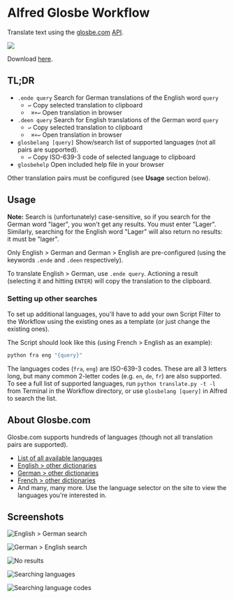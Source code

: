 # Alfred Glosbe Workflow #

Translate text using the [glosbe.com](http://glosbe.com/) [API](http://glosbe.com/a-api).

![](https://github.com/deanishe/alfred-glosbe/raw/master/screenshot2.png "")

Download [here](https://github.com/deanishe/alfred-glosbe/raw/master/Glosbe%20Translation.alfredworkflow).

## TL;DR ##

- `.ende query` Search for German translations of the English word `query`
	- `↩` Copy selected translation to clipboard
	- ` ⌘+↩` Open translation in browser
- `.deen query` Search for English translations of the German word `query`
	- `↩` Copy selected translation to clipboard
	- ` ⌘+↩` Open translation in browser
- `glosbelang [query]` Show/search list of supported languages (not all pairs are supported).
	- `↩` Copy ISO-639-3 code of selected language to clipboard
- `glosbehelp` Open included help file in your browser

Other translation pairs must be configured (see **Usage** section below).

## Usage ##

**Note:** Search is (unfortunately) case-sensitive, so if you search for the German word "lager", you won't get any results. You must enter "Lager". Similarly, searching for the English word "Lager" will also return no results: it must be "lager".

Only English &gt; German and German &gt; English are pre-configured (using the keywords `.ende` and `.deen` respectively).

To translate English &gt; German, use `.ende query`. Actioning a result (selecting it and hitting `ENTER`) will copy the translation to the clipboard.

### Setting up other searches ###

To set up additional languages, you'll have to add your own Script Filter to the Workflow using the existing ones as a template (or just change the existing ones).

The Script should look like this (using French &gt; English as an example):

```bash
python fra eng "{query}"
```

The languages codes (`fra`, `eng`) are ISO-639-3 codes. These are all 3 letters long, but many common 2-letter codes (e.g. `en`, `de`, `fr`) are also supported. To see a full list of supported languages, run `python translate.py -t -l` from Terminal in the Workflow directory, or use `glosbelang [query]` in Alfred to search the list.

## About Glosbe.com ##

Glosbe.com supports hundreds of languages (though not all translation pairs are supported).

- [List of all available languages](http://glosbe.com/all-languages)
- [English &gt; other dictionaries](http://glosbe.com/en/all-dictionaries)
- [German &gt; other dictionaries](http://glosbe.com/de/all-dictionaries)
- [French &gt; other dictionaries](http://glosbe.com/fr/all-dictionaries)
- And many, many more. Use the language selector on the site to view the languages you're interested in.

## Screenshots ##

![English &gt; German search](https://github.com/deanishe/alfred-glosbe/raw/master/screenshot1.png "English &gt; German search")

![German &gt; English search](https://github.com/deanishe/alfred-glosbe/raw/master/screenshot2.png "German &gt; English search")

![No results](https://github.com/deanishe/alfred-glosbe/raw/master/screenshot3.png "No results")

![Searching languages](https://github.com/deanishe/alfred-glosbe/raw/master/screenshot4.png "Searching languages")

![Searching language codes](https://github.com/deanishe/alfred-glosbe/raw/master/screenshot5.png "Searching language codes")
